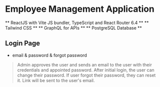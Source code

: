 # Employee Management Application

** ReactJS with Vite JS bundler, TypeScript and React Router 6.4 **
** Tailwind CSS **
** GraphQL for APIs **
** PostgreSQL Database **

## Login Page

- email & password & forgot password

> Admin approves the user and sends an email to the user with their credentials and appointed password.
> After initial login, the user can change their password.
> If user forgot their password, they can reset it. Link will be sent to the user's email.

<!--
InputText:
  fullname: "",
  jobRole: "",
  healthUsers: {},
  fitpassUsers: {},

InputDate:
  birthday: Date,
  contract: Date,
  eyes: Date,
  safety: Date,
  fire: Date,
  firstAid: Date,

InputNumber:
  bankOne: 0,
  bankTwo: 0,
  phone: 0,

InputCurrency:
  salary: 0,
  bonus: 0,

  healthFee: 0, - calculating using the number of members
  fitpassFee: 0, - calculating using the number of members

//
  selectedFile: "",
  tags: "",
  -->

<!--
@import url("https://fonts.googleapis.com/css2?family=Inter:wght@100..900&display=swap");
@import url("https://fonts.googleapis.com/css2?family=Quicksand:wght@300..700&display=swap");
@import url("https://fonts.googleapis.com/css2?family=Josefin+Sans:ital,wght@0,100..700;1,100..700&display=swap");
@import url("https://fonts.googleapis.com/css2?family=Arimo:ital,wght@0,400..700;1,400..700&display=swap");
@import url("https://fonts.googleapis.com/css2?family=Albert+Sans:ital,wght@0,100..900;1,100..900&display=swap");
@import url("https://fonts.googleapis.com/css2?family=Sora:wght@100..800&display=swap");
@import url("https://fonts.googleapis.com/css2?family=Encode+Sans:wght@100..900&display=swap");
-->
